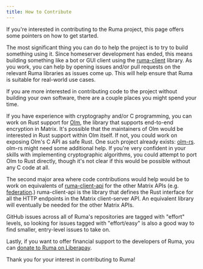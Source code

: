 ```yaml
---
title: How to Contribute
---
```


If you're interested in contributing to the Ruma project, this page offers some pointers on how to get started.

The most significant thing you can do to help the project is to try to build something using it.
Since homeserver development has ended, this means building something like a bot or GUI client using the [ruma-client](https://www.ruma.io/projects/ruma-client/) library.
As you work, you can help by opening issues and/or pull requests on the relevant Ruma libraries as issues come up.
This will help ensure that Ruma is suitable for real-world use cases.

If you are more interested in contributing code to the project without building your own software, there are a couple places you might spend your time.

If you have experience with cryptography and/or C programming, you can work on Rust support for [Olm](https://gitlab.matrix.org/matrix-org/olm), the library that supports end-to-end encryption in Matrix.
It's possible that the maintainers of Olm would be interested in Rust support within Olm itself.
If not, you could work on exposing Olm's C API as safe Rust.
One such project already exists: [olm-rs](https://crates.io/crates/olm-rs).
olm-rs might need some additional help.
If you're very confident in your skills with implementing cryptographic algorithms, you could attempt to port Olm to Rust directly, though it's not clear if this would be possible without any C code at all.

The second major area where code contributions would help would be to work on equivalents of [ruma-client-api](https://www.ruma.io/projects/ruma-client-api/) for the other Matrix APIs (e.g. [federation](https://matrix.org/docs/spec/server_server/latest).)
ruma-client-api is the library that defines the Rust interface for all the HTTP endpoints in the Matrix client-server API.
An equivalent library will eventually be needed for the other Matrix APIs.

GitHub issues across all of Ruma's repositories are tagged with "effort" levels, so looking for issues tagged with "effort/easy" is also a good way to find smaller, entry-level issues to take on.

Lastly, if you want to offer financial support to the developers of Ruma, you can [donate to Ruma on Liberapay](https://liberapay.com/ruma/).

Thank you for your interest in contributing to Ruma!
